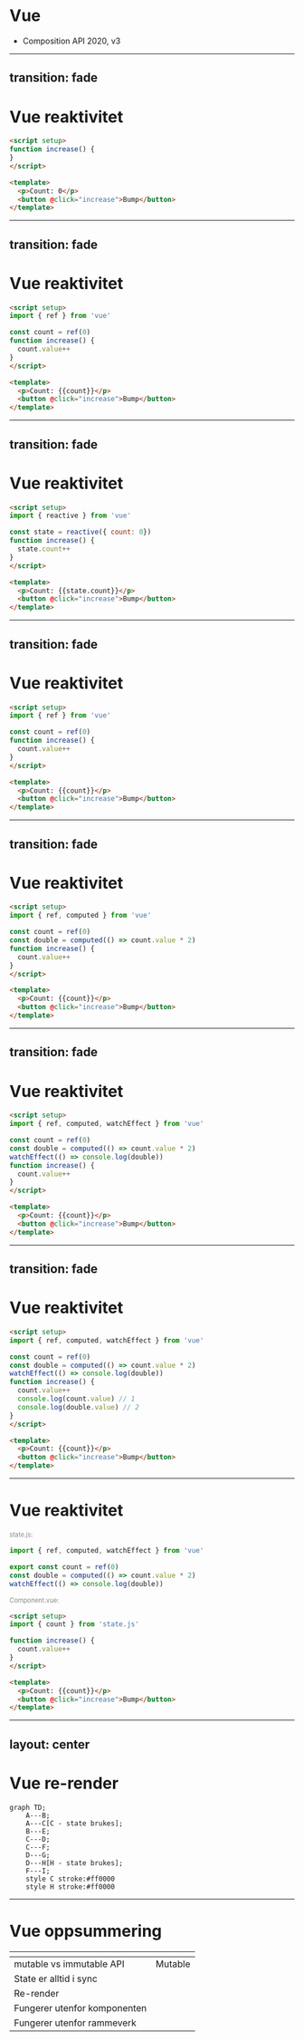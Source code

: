 # Vue

- Composition API 2020, v3

<logos-vue class="text-9xl scale-200 translate-x-3em translate-y-60px" />

---
transition: fade
---

# Vue reaktivitet
 
```html
<script setup>
function increase() {
}
</script>

<template>
  <p>Count: 0</p>
  <button @click="increase">Bump</button>
</template>
```

---
transition: fade
---

# Vue reaktivitet
 
```html {2,4,6,11}
<script setup>
import { ref } from 'vue'

const count = ref(0)
function increase() {
  count.value++
}
</script>

<template>
  <p>Count: {{count}}</p>
  <button @click="increase">Bump</button>
</template>
```

---
transition: fade
---

# Vue reaktivitet
 
```html {2,4,6,11}
<script setup>
import { reactive } from 'vue'

const state = reactive({ count: 0})
function increase() {
  state.count++
}
</script>

<template>
  <p>Count: {{state.count}}</p>
  <button @click="increase">Bump</button>
</template>
```

---
transition: fade
---

# Vue reaktivitet
 
```html
<script setup>
import { ref } from 'vue'

const count = ref(0)
function increase() {
  count.value++
}
</script>

<template>
  <p>Count: {{count}}</p>
  <button @click="increase">Bump</button>
</template>
```

---
transition: fade
---

# Vue reaktivitet
 
```html {5}
<script setup>
import { ref, computed } from 'vue'

const count = ref(0)
const double = computed(() => count.value * 2)
function increase() {
  count.value++
}
</script>

<template>
  <p>Count: {{count}}</p>
  <button @click="increase">Bump</button>
</template>
```

---
transition: fade
---

# Vue reaktivitet
 
```html {6}
<script setup>
import { ref, computed, watchEffect } from 'vue'

const count = ref(0)
const double = computed(() => count.value * 2)
watchEffect(() => console.log(double))
function increase() {
  count.value++
}
</script>

<template>
  <p>Count: {{count}}</p>
  <button @click="increase">Bump</button>
</template>
```

---
transition: fade
---

# Vue reaktivitet
 
```html {8,9,10}
<script setup>
import { ref, computed, watchEffect } from 'vue'

const count = ref(0)
const double = computed(() => count.value * 2)
watchEffect(() => console.log(double))
function increase() {
  count.value++
  console.log(count.value) // 1
  console.log(double.value) // 2
}
</script>

<template>
  <p>Count: {{count}}</p>
  <button @click="increase">Bump</button>
</template>
```

---

# Vue reaktivitet

<p>state.js:</p>

```js
import { ref, computed, watchEffect } from 'vue'

export const count = ref(0)
const double = computed(() => count.value * 2)
watchEffect(() => console.log(double))
```

<p>Component.vue:</p>

```html {2}
<script setup>
import { count } from 'state.js'

function increase() {
  count.value++
}
</script>

<template>
  <p>Count: {{count}}</p>
  <button @click="increase">Bump</button>
</template>
```

<style>
  p {
    font-size: 0.7rem;
    opacity: 0.5;
    margin-bottom: 5px !important;
  }
</style>

---
layout: center
---

# Vue re-render

```mermaid
graph TD;
    A---B;
    A---C[C - state brukes];
    B---E;
    C---D;
    C---F;
    D---G;
    D---H[H - state brukes];
    F---I;
    style C stroke:#ff0000
    style H stroke:#ff0000
```

---

# Vue oppsummering

|                                            | <logos-vue class="text-5xl"/>                                 |
| ------------------------------------------ | ------------------------------------------------------------- |
| mutable vs immutable API                   |  <span v-click>Mutable</span>                                 |
| State er alltid i sync                     |  <emojione-white-heavy-check-mark v-click class="text-2xl"/>  |
| Re-render                                  |  <openmoji-puzzle-piece v-click class="text-3xl"/>            |
| Fungerer utenfor komponenten               |  <emojione-white-heavy-check-mark v-click class="text-2xl"/>  |
| Fungerer utenfor rammeverk                 |  <emojione-white-heavy-check-mark v-click class="text-2xl"/>  |

